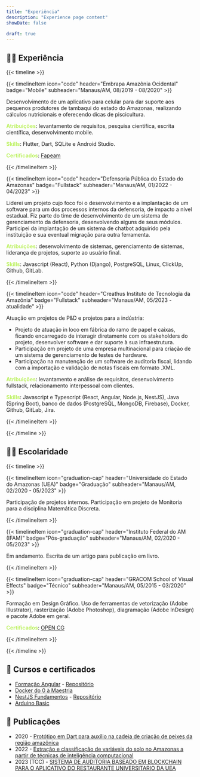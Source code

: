 ```yaml
---
title: "Experiência"
description: "Experience page content"
showDate: false

draft: true
---
```


## 👨‍💻 Experiência

{{< timeline >}}

  {{< timelineItem 
    icon="code" 
    header="Embrapa Amazônia Ocidental" 
    badge="Mobile" 
    subheader="Manaus/AM, 08/2019 - 08/2020" >}}

  Desenvolvimento de um aplicativo para celular para dar suporte aos pequenos produtores de tambaqui do estado do Amazonas, realizando cálculos nutricionais e oferecendo dicas de piscicultura. <br />

  <b style="color:#bef264">Atribuições</b>: levantamento de requisitos, pesquisa científica, escrita científica, desenvolvimento mobile. <br />

  <b style="color:#bef264">Skills</b>: Flutter, Dart, SQLite e Android Studio. <br />

  <b style="color:#bef264">Certificados</b>: <a href="https://drive.google.com/file/d/1ncXImbudZbRaGhVEXxaVBgyK3C7c4O83/view?usp=sharing" target="_blank">Fapeam</a>

  {{< /timelineItem >}}


  {{< timelineItem 
    icon="code" 
    header="Defensoria Pública do Estado do Amazonas" 
    badge="Fullstack" 
    subheader="Manaus/AM, 01/2022 - 04/2023" >}}

  Liderei um projeto cujo foco foi o desenvolvimento e a implantação de um software para um dos processos internos da defensoria, de impacto a nível estadual. Fiz parte do time de desenvolvimento de um sistema de gerenciamento da defensoria, desenvolvendo alguns de seus módulos. Participei da implantação de um sistema de chatbot adquirido pela instituição e sua eventual migração para outra ferramenta. <br />

  <b style="color:#bef264">Atribuições</b>: desenvolvimento de sistemas, gerenciamento de sistemas, liderança de projetos, suporte ao usuário final. <br />

  <b style="color:#bef264">Skills</b>: Javascript (React), Python (Django), PostgreSQL, Linux, ClickUp, Github, GitLab.

  {{< /timelineItem >}}


  {{< timelineItem 
    icon="code" 
    header="Creathus Instituto de Tecnologia da Amazônia" 
    badge="Fullstack" 
    subheader="Manaus/AM, 05/2023 - atualidade" >}}

  Atuação em projetos de P&D e projetos para a indústria:
  
  <ul>
    <li>Projeto de atuação in loco em fábrica do ramo de papel e caixas, ficando encarregado de interagir diretamente com os stakeholders do projeto, desenvolver software e dar suporte à sua infraestrutura. </li>
    <li>Participação em projeto de uma empresa multinacional para criação de um sistema de gerenciamento de testes de hardware. </li>
    <li>Participação na manutenção de um software de auditoria fiscal, lidando com a importação e validação de notas fiscais em formato .XML.</li>
  </ul>

  <b style="color:#bef264">Atribuições</b>: levantamento e análise de requisitos, desenvolvimento fullstack, relacionamento interpessoal com clientes. <br />

  <b style="color:#bef264">Skills</b>: Javascript e Typescript (React, Angular, Node.js, NestJS), Java (Spring Boot), banco de dados (PostgreSQL, MongoDB, Firebase), Docker, Github, GitLab, Jira.

  {{< /timelineItem >}}

{{< /timeline >}}


## 👨‍🎓 Escolaridade

{{< timeline >}}

  {{< timelineItem 
    icon="graduation-cap" 
    header="Universidade do Estado do Amazonas (UEA)" 
    badge="Graduação" 
    subheader="Manaus/AM, 02/2020 - 05/2023" >}}

  Participação de projetos internos. Participação em projeto de Monitoria para a disciplina Matemática Discreta.

  {{< /timelineItem >}}

   {{< timelineItem 
    icon="graduation-cap" 
    header="Instituto Federal do AM (IFAM)" 
    badge="Pós-graduação" 
    subheader="Manaus/AM, 02/2020 - 05/2023" >}}

  Em andamento. Escrita de um artigo para publicação em livro.

  {{< /timelineItem >}}

  {{< timelineItem 
    icon="graduation-cap" 
    header="GRACOM School of Visual Effects" 
    badge="Técnico" 
    subheader="Manaus/AM, 05/2015 - 03/2020" >}}

  Formação em Design Gráfico. Uso de ferramentas de vetorização (Adobe Illustrator), rasterização (Adobe Photoshop), diagramação (Adobe InDesign) e pacote Adobe em geral. <br />

  <b style="color:#bef264">Certificados</b>: <a href="https://drive.google.com/file/d/15ozzbJ7kk8Ey3eKg24LOqk7x9Mgmj_az/view?usp=sharing" target="_blank">OPEN CG</a>
  

  {{< /timelineItem >}}

{{< /timeline >}}


## 💪 Cursos e certificados

- [Formação Angular](https://drive.google.com/file/d/1qRCwRiCgyMi83e29Z0TgJInDoTb_QGFG/view?usp=sharing) - [Repositório](https://github.com/LuizGlomyer/angular-studies)
- [Docker do 0 à Maestria](https://drive.google.com/file/d/1L9I0eXgrHmyOy4WIruKi56eP_cKAlEzC/view?usp=sharing)
- [NestJS Fundamentos](https://drive.google.com/file/d/1wzH0aMgGWNQJdJbmu-MAQtDYjA8ZoY1Q/view?usp=sharing) - [Repositório](https://github.com/LuizGlomyer/nestjs-studies)
- [Arduino Basic](https://drive.google.com/file/d/1SbG_RPruB_UzZ7EVxm9qtUtlqZhyQEkL/view?usp=sharing)


## 📖 Publicações

- 2020 - [Protótipo em Dart para auxílio na cadeia de criação de peixes da região amazônica](https://www.alice.cnptia.embrapa.br/alice/handle/doc/1136117)
- 2022 - [Extração e classificação de variáveis do solo no Amazonas a partir de técnicas de inteligência computacional](https://www.alice.cnptia.embrapa.br/alice/handle/doc/1143133)
- 2023 (TCC) - [SISTEMA DE AUDITORIA BASEADO EM BLOCKCHAIN PARA O APLICATIVO DO RESTAURANTE UNIVERSITARIO DA UEA](https://drive.google.com/file/d/1KTyz9U7bHBQ4IQi6FKKIoVqIkGXH-4oC/view?usp=sharing)
